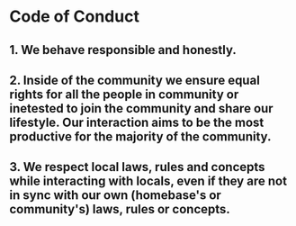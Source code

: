# Code of Conduct

## 1. We behave responsible and honestly. 

## 2. Inside of the community we ensure equal rights for all the people in community or inetested to join the community and share our lifestyle. Our interaction aims to be the most productive for the majority of the community.

## 3. We respect local laws, rules and concepts while interacting with locals, even if they are not in sync with our own (homebase's or community's) laws, rules or concepts.

